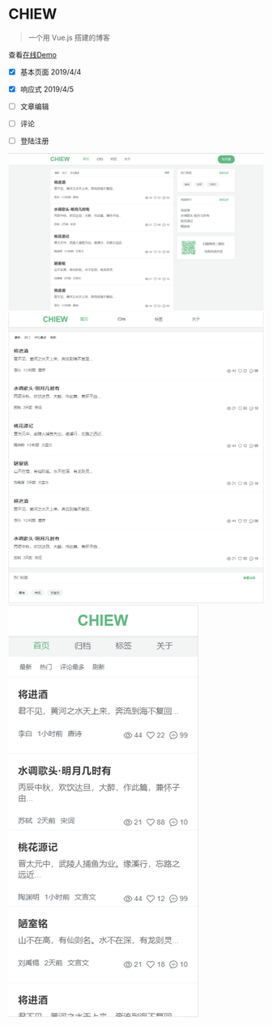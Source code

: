 # CHIEW

> 一个用 Vue.js 搭建的博客

查看[在线Demo](https://robin.ml/vue-blog/)


- [x] 基本页面  2019/4/4
- [x] 响应式    2019/4/5
- [ ] 文章编辑
- [ ] 评论
- [ ] 登陆注册


![预览图](images/demo.png)  
![平板](images/pad.png)   
![iphonex](images/iphonex.png)  


  
